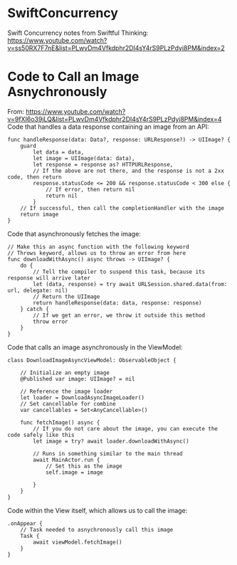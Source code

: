 #  SwiftConcurrency
Swift Concurrency notes from Swiftful Thinking: 
https://www.youtube.com/watch?v=ss50RX7F7nE&list=PLwvDm4Vfkdphr2Dl4sY4rS9PLzPdyi8PM&index=2


# Code to Call an Image Asnychronously
From: https://www.youtube.com/watch?v=9fXI6o39jLQ&list=PLwvDm4Vfkdphr2Dl4sY4rS9PLzPdyi8PM&index=4
Code that handles a data response containing an image from an API:
```
func handleResponse(data: Data?, response: URLResponse?) -> UIImage? {
    guard
        let data = data,
        let image = UIImage(data: data),
        let response = response as? HTTPURLResponse,
        // If the above are not there, and the response is not a 2xx code, then return
        response.statusCode <= 200 && response.statusCode < 300 else {
            // If error, then return nil
            return nil
        }
    // If successful, then call the completionHandler with the image
    return image
}
```

Code that asynchronously fetches the image:
```
// Make this an async function with the following keyword
// Throws keyword, allows us to throw an error from here
func downloadWithAsync() async throws -> UIImage? {
    do {
        // Tell the compiler to suspend this task, because its response will arrive later
        let (data, response) = try await URLSession.shared.data(from: url, delegate: nil)
        // Return the UIImage
        return handleResponse(data: data, response: response)
    } catch {
        // If we get an error, we throw it outside this method
        throw error
    }
}
```
Code that calls an image asynchronously in the ViewModel:
```
class DownloadImageAsyncViewModel: ObservableObject {
    
    // Initialize an empty image
    @Published var image: UIImage? = nil
    
    // Reference the image loader
    let loader = DownloadAsyncImageLoader()
    // Set cancellable for combine
    var cancellables = Set<AnyCancellable>()
    
    func fetchImage() async {
        // If you do not care about the image, you can execute the code safely like this
        let image = try? await loader.downloadWithAsync()
        
        // Runs in something similar to the main thread
        await MainActor.run {
            // Set this as the image
            self.image = image
            
        }
    }
}
``` 

Code within the View itself, which allows us to call the image:
```
.onAppear {
    // Task needed to asnychronously call this image
    Task {
        await viewModel.fetchImage()
    }
}
```
